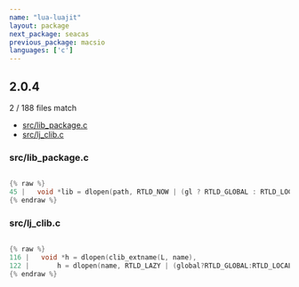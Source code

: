 ```yaml
---
name: "lua-luajit"
layout: package
next_package: seacas
previous_package: macsio
languages: ['c']
---
```

## 2.0.4
2 / 188 files match

 - [src/lib_package.c](#srclib_packagec)
 - [src/lj_clib.c](#srclj_clibc)

### src/lib_package.c

```c

{% raw %}
45 |   void *lib = dlopen(path, RTLD_NOW | (gl ? RTLD_GLOBAL : RTLD_LOCAL));
{% endraw %}

```
### src/lj_clib.c

```c

{% raw %}
116 |   void *h = dlopen(clib_extname(L, name),
122 |       h = dlopen(name, RTLD_LAZY | (global?RTLD_GLOBAL:RTLD_LOCAL));
{% endraw %}

```